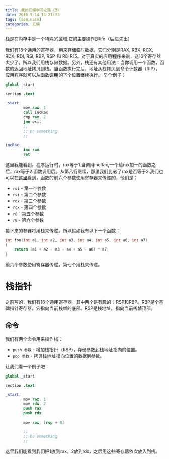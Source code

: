 ```yaml
---
title: 我的汇编学习之路（3）
date: 2016-5-14 14:21:33
tags: [asm,nasm]
categories: 汇编
---
```

栈是在内存中是一个特殊的区域,它的主要操作是lifo（后进先出）

我们有16个通用的寄存器，用来存储临时数据。它们分别是RAX, RBX, RCX, RDX, RDI, RSI, RBP, RSP 和 R8-R15。对于真实的应用程序来说，这16个寄存器太少了，所以我们用栈存储数据。另外，栈还有其他用法：当你调用一个函数，函数的返回地址拷贝到栈。当函数执行完后，地址从栈拷贝到命令计数器（RIP），应用程序就可以从函数调用的下个位置继续执行。
举个例子：
````s
global _start

section .text

_start:
		mov rax, 1
		call incRax
		cmp rax, 2
		jne exit
		;;
		;; Do something
		;;

incRax:
		inc rax
		ret
````
<!-- more -->
这里我能看到，程序运行时，rax等于1.当调用incRax,一个给rax加一的函数之后，rax等于2.函数调用后，从第八行继续，那里我们比较了rax是否等于2.我们也可以在[这里](https://en.wikipedia.org/wiki/X86_calling_conventions#x86-64_calling_conventions)看到，函数的前六个参数使用寄存器来传递的，他们是：
* `rdi` - 第一个参数
* `rsi` - 第二个参数
* `rdx` - 第三个参数
* `rcx` - 第四个参数
* `r8` - 第五个参数
* `r9` - 第六个参数

接下来的参赛将用栈来传递。所以假如我有以下一个函数：
````c
int foo(int a1, int a2, int a3, int a4, int a5, int a6, int a7)
{
    return (a1 + a2 - a3 - a4 + a5 - a6) * a7;
}
````
前六个参数使用寄存器传递，第七个用栈来传递。

# 栈指针
之前写的，我们有16个通用寄存器，其中两个是有趣的：RSP和RBP。RBP是个基础指针寄存器。它指向当前栈帧的底部。RSP是栈地址，指向当前栈帧顶部。

## 命令
我们有两个命令用来操作栈：
* `push 参数` - 增加栈指针（RSP），存储参数到栈地址指向的位置。
* `pop 参数` - 拷贝栈地址指向位置的数据到参数。

让我们看一个例子吧：
````s
global _start

section .text

_start:
		mov rax, 1
		mov rdx, 2
		push rax
		push rdx

		mov rax, [rsp + 8]

		;;
		;; Do something
		;;
````
这里我们能看到我们把1放到rax，2放到rdx，之后用这些寄存器依次放入到栈。